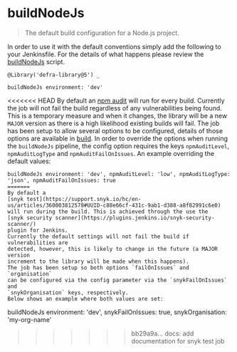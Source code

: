 # buildNodeJs

> The default build configuration for a Node.js project.

In order to use it with the default conventions simply add the following to
your Jenkinsfile.
For the details of what happens please review the
[buildNodeJs](buildNodeJs.groovy) script.

```
@Library('defra-library@5') _

buildNodeJs environment: 'dev'
```

<<<<<<< HEAD
By default an [npm audit](https://docs.npmjs.com/cli/audit) will run for every
build. Currently the job will not fail the build regardless of any
vulnerabilities being found. This is a temporary measure and when it changes,
the library will be a new `MAJOR` version as there is a high likelihood
existing builds will fail.
The job has been setup to allow several options to be configured, details of
those options are available in [build](build.md). In order to override the
options when running the `buildNodeJs` pipeline, the config option requires the
keys `npmAuditLevel`, `npmAuditLogType` and `npmAuditFailOnIssues`.
An example overriding the default values:

```
buildNodeJs environment: 'dev', npmAuditLevel: 'low', npmAuditLogType: 'json', npmAuditFailOnIssues: true
=======
By default a
[snyk test](https://support.snyk.io/hc/en-us/articles/360003812578#UUID-c88e66cf-431c-9ab1-d388-a8f82991c6e0)
will run during the build. This is achieved through the use the
[snyk security scanner](https://plugins.jenkins.io/snyk-security-scanner/)
plugin for Jenkins.
Currently the default settings will not fail the build if vulnerabilities are
detected, however, this is likely to change in the future (a MAJOR version
increment to the library will be made when this happens).
The job has been setup so both options `failOnIssues` and `organisation`
can be configured via the config parameter via the `snykFailOnIssues` and
`snykOrganisation` keys, respectively.
Below shows an example where both values are set:
```
buildNodeJs environment: 'dev', snykFailOnIssues: true, snykOrganisation: 'my-org-name'
>>>>>>> bb29a9a... docs: add documentation for snyk test job
```
